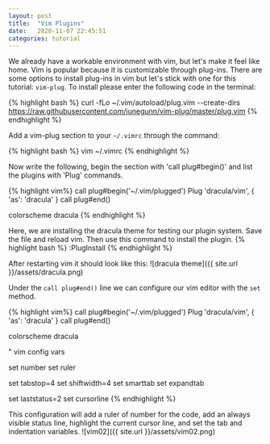 ```yaml
---
layout: post
title:  "Vim Plugins"
date:   2020-11-07 22:45:51
categories: tutorial
---
```


We already have a workable environment with vim, but let's make it feel like home. Vim is popular because it is customizable through plug-ins. There are some options to install plug-ins in vim but let's stick with one for this tutorial: `vim-plug`. To install please enter the following code in the terminal:

{% highlight bash %}
curl -fLo ~/.vim/autoload/plug.vim --create-dirs \
    https://raw.githubusercontent.com/junegunn/vim-plug/master/plug.vim
{% endhighlight %}

Add a vim-plug section to your `~/.vimrc` through the command: 

{% highlight bash %}
vim ~/.vimrc
{% endhighlight %}


Now write the following, begin the section with 'call plug#begin()' and list the plugins with 'Plug' commands.

{% highlight vim%}
call plug#begin('~/.vim/plugged')
Plug 'dracula/vim', { 'as': 'dracula' }
call plug#end()

colorscheme dracula
{% endhighlight %}

Here, we are installing the dracula theme for testing our plugin system. Save the file and reload vim. Then use this command to install the plugin.
{% highlight bash %}
:PlugInstall
{% endhighlight %}

After restarting vim it should look like this:
![dracula theme]({{ site.url }}/assets/dracula.png)

Under the `call plug#end()` line we can configure our vim editor with the `set` method.

{% highlight vim%}
call plug#begin('~/.vim/plugged')
Plug 'dracula/vim', { 'as': 'dracula' }
call plug#end()

colorscheme dracula

" vim config vars

set number
set ruler

set tabstop=4
set shiftwidth=4
set smarttab
set expandtab

set laststatus=2
set cursorline
{% endhighlight %}

This configuration will add a ruler of number for the code, add an always visible status line, highlight the current cursor line, and set the tab and indentation variables.
![vim02]({{ site.url }}/assets/vim02.png)
